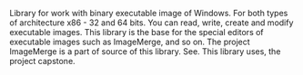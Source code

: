 Library for work with binary executable image of Windows.
For both types of architecture x86 - 32 and 64 bits.
You can read, write, create and modify executable images. 
This library is the base for the special editors of executable images such as ImageMerge, and so on.
The project ImageMerge is a part of source of this library. See. 
This library uses, the project capstone.